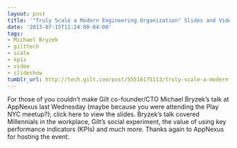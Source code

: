 ```yaml
---
layout: post
title: '"Truly Scale a Modern Engineering Organization" Slides and Video'
date: '2013-07-15T11:24:00-04:00'
tags:
- Michael Bryzek
- gilttech
- scale
- kpis
- video
- slideshow
tumblr_url: http://tech.gilt.com/post/55516175113/truly-scale-a-modern-engineering-organization
---
```


For those of you couldn’t make Gilt co-founder/CTO Michael Bryzek’s talk at AppNexus last Wednesday (maybe because you were attending the Play NYC meetup?); click here to view the slides. Bryzek’s talk covered Millennials in the workplace, Gilt’s social experiment, the value of using key performance indicators (KPIs) and much more. Thanks again to AppNexus for hosting the event.
